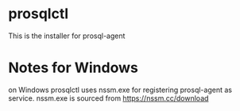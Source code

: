# prosqlctl
This is the installer for prosql-agent

# Notes for Windows
on Windows prosqlctl uses nssm.exe for registering prosql-agent as service.
nssm.exe is sourced from https://nssm.cc/download
